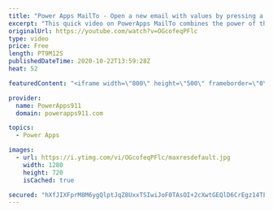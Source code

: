 ```yaml
---
title: "Power Apps MailTo - Open a new email with values by pressing a button"
excerpt: "This quick video on PowerApps MailTo combines the power of the Launch function with the ease of use of the HTML link concept of MailTo. This allows you to instead of sending the email for the user it just crafts a portion of the email and the opens their default client. Covers To, CC, BCC, Subject, and"
originalUrl: https://youtube.com/watch?v=OGcofeqPFlc
type: video
price: Free
length: PT9M12S
publishedDateTime: 2020-10-22T13:59:28Z
heat: 52

featuredContent: "<iframe width=\"800\" height=\"500\" frameborder=\"0\" src=\"https://www.youtube.com/embed/OGcofeqPFlc\" allow=\"accelerometer; autoplay; encrypted-media; gyroscope; picture-in-picture\" allowfullscreen></iframe>"

provider:
  name: PowerApps911
  domain: powerapps911.com

topics:
  - Power Apps

images:
  - url: https://i.ytimg.com/vi/OGcofeqPFlc/maxresdefault.jpg
    width: 1280
    height: 720
    isCached: true

secured: "hXfJIXFprM8M6ygQlptJqZ8UxxTSIwiJoF0TAsOI+2cXwtGEQlD6CrEgz14TFh1TYQ/OqVAMSr0BpyT2fDBLpmTklUpI7vlxsVSQ+LT7BNxff1mg2tkyQeivTh7NwDHQIXXFjtMR7RjLiWV9x+XGHezBw+6lL/kfr1io2bsGZS0/7r0cARsgzViqNedvXysC3zhn4vS96u7n08R8F3D1/nn8pvRa1PR5Pp3Al9V9XrRxGIjiKxjGad6SjqO4l7MJpZLjkGQ8k6dWxmVon9EgvxPeDsKBXlNX7NuDMJFrH6i6BmW+b8b3LWb8ShzowTbWPpyyx1qtzVtkdf1iA0t2UthR4LlkQvn8WK3yLQiKAvXAS0VvYhg5QFUZfsJ/Is1bcSt+PxzdTENisI8lUuAwuV2swoVhy7o6ADSm8MQiJxo=;p0maWwXRNTecRDzRKAA4ng=="
---
```


